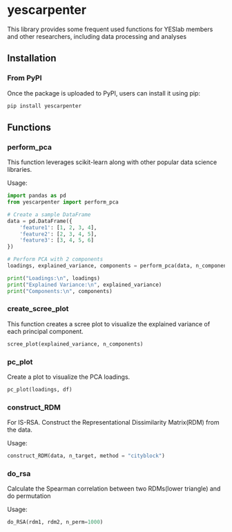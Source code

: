 # yescarpenter
This library provides some frequent used functions for YESlab members and other researchers, including data processing and analyses

## Installation

### From PyPI
Once the package is uploaded to PyPI, users can install it using pip:

```bash
pip install yescarpenter
```

## Functions

### perform_pca
This function leverages scikit-learn along with other popular data science libraries.

Usage:

```python
import pandas as pd
from yescarpenter import perform_pca

# Create a sample DataFrame
data = pd.DataFrame({
    'feature1': [1, 2, 3, 4],
    'feature2': [2, 3, 4, 5],
    'feature3': [3, 4, 5, 6]
})

# Perform PCA with 2 components
loadings, explained_variance, components = perform_pca(data, n_components=2)

print("Loadings:\n", loadings)
print("Explained Variance:\n", explained_variance)
print("Components:\n", components)
```

### create_scree_plot

This function creates a scree plot to visualize the explained variance of each principal component.

```python
scree_plot(explained_variance, n_components)
```

### pc_plot
Create a plot to visualize the PCA loadings.

```python
pc_plot(loadings, df)
```

### construct_RDM
For IS-RSA. Construct the Representational Dissimilarity Matrix(RDM) from the data.

Usage:

```python
construct_RDM(data, n_target, method = "cityblock")
```

### do_rsa

Calculate the Spearman correlation between two RDMs(lower triangle) and do permutation

Usage:

```python        
do_RSA(rdm1, rdm2, n_perm=1000)
```